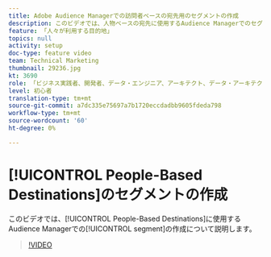 ```yaml
---
title: Adobe Audience Managerでの訪問者ベースの宛先用のセグメントの作成
description: このビデオでは、人物ベースの宛先に使用するAudience Managerでのセグメントの作成に関する手順を説明します。
feature: 「人々が利用する目的地」
topics: null
activity: setup
doc-type: feature video
team: Technical Marketing
thumbnail: 29236.jpg
kt: 3690
role: 「ビジネス実践者、開発者、データ・エンジニア、アーキテクト、データ・アーキテクト、管理者、リーダー」
level: 初心者
translation-type: tm+mt
source-git-commit: a7dc335e75697a7b1720eccdadbb9605fdeda798
workflow-type: tm+mt
source-wordcount: '60'
ht-degree: 0%

---
```



# [!UICONTROL People-Based Destinations]のセグメントの作成

このビデオでは、[!UICONTROL People-Based Destinations]に使用するAudience Managerでの[!UICONTROL segment]の作成について説明します。

>[!VIDEO](https://video.tv.adobe.com/v/29236/?quality=12)
